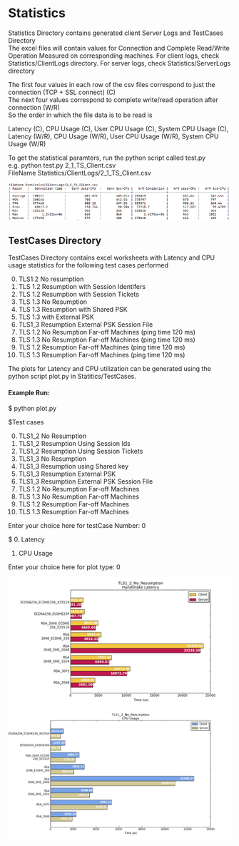 # Statistics <br />
Statistics Directory contains generated client Server Logs and TestCases Directory <br />
The excel files will contain values for Connection and Complete Read/Write Operation Measured on corresponding machines. For client logs, check Statistics/ClientLogs directory. For server logs, check Statistics/ServerLogs directory <br/>

The first four values in each row of the csv files correspond to just the connection (TCP + SSL connect) (C)<br/>
The next four values correspond to complete write/read operation after connection (W/R)<br/>
So the order in which the file data is to be read is <br/>

Latency (C), CPU Usage (C), User CPU Usage (C), System CPU Usage (C), Latency (W/R), CPU Usage (W/R), User CPU Usage (W/R), System CPU Usage (W/R) <br/>

To get the statistical paramters, run the python script called test.py <br/>
e.g. python test.py 2_1_TS_Client.csv <br/>
FileName Statistics/ClientLogs/2_1_TS_Client.csv<br/>

![Statistics](https://github.com/NeetishPathak/SSL_Resumption/blob/master/Statistics/TestCases/Stats.png)

## TestCases Directory <br />
TestCases Directory contains excel worksheets with Latency and CPU usage statistics for the following test cases performed <br />

0) TLS1.2 No resumption
1) TLS 1.2 Resumption with Session Identifers
2) TLS 1.2 Resumption with Session Tickets
3) TLS 1.3 No Resumption
4) TLS 1.3 Resumption with Shared PSK
5) TLS 1.3 with External PSK
6) TLS1_3 Resumption External PSK Session File
7) TLS 1.2 No Resumption Far-off Machines (ping time 120 ms)
8) TLS 1.3 No Resumption Far-off Machines (ping time 120 ms)
9) TLS 1.2 Resumption Far-off Machines  (ping time 120 ms)
10) TLS 1.3 Resumption Far-off Machines (ping time 120 ms)

The plots for Latency and CPU utilization can be generated using the python script plot.py in Statitics/TestCases. <br />

#### Example Run:

$ python plot.py

$Test cases 

  0. TLS1_2 No Resumption
  1. TLS1_2 Resumption Using Session Ids
  2. TLS1_2 Resumption Using Session Tickets
  3. TLS1_3 No Resumption
  4. TLS1_3 Resumption using Shared key
  5. TLS1_3 Resumption External PSK
  6. TLS1_3 Resumption External PSK Session File
  7. TLS 1.2 No Resumption Far-off Machines 
  8. TLS 1.3 No Resumption Far-off Machines
  9. TLS 1.2 Resumption Far-off Machines 
  10. TLS 1.3 Resumption Far-off Machines 
  
  Enter your choice here for testCase Number: 0
  
$ 0. Latency

  1. CPU Usage
  
   Enter your choice here for plot type: 0
   
   ![Latency Test case 0](https://github.com/NeetishPathak/SSL_Resumption/blob/master/Statistics/TestCases/C0_L.png)
   ![CPU Usage Test case 0](https://github.com/NeetishPathak/SSL_Resumption/blob/master/Statistics/TestCases/C0_C.png)
  
  
  
  
